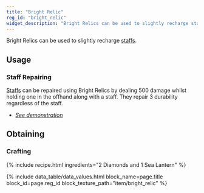 ```yaml
---
title: "Bright Relic"
reg_id: "bright_relic"
widget_description: "Bright Relics can be used to slightly recharge staffs"
---
```


Bright Relics can be used to slightly recharge [staffs](Staffs).

## Usage
### Staff Repairing
[Staffs](Staffs) can be repaired using Bright Relics by dealing 500 damage whilst holding one in the offhand along with a staff. They repair 3 durability regardless of the staff.
- [*See demonstration*](https://i.imgur.com/uIlSSnJ.mp4)

## Obtaining
### Crafting
{% include recipe.html ingredients="2 Diamonds and 1 Sea Lantern" %}

<!-- Data Values -->
<!-- ID -->
{% include data_table/data_values.html block_name=page.title block_id=page.reg_id block_texture_path="item/bright_relic" %}
